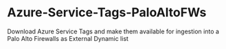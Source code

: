 # Azure-Service-Tags-PaloAltoFWs
Download Azure Service Tags and make them available for ingestion into a Palo Alto Firewalls as External Dynamic list
